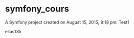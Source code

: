 symfony_cours
=============

A Symfony project created on August 15, 2015, 8:18 pm.
Test1

elias135

